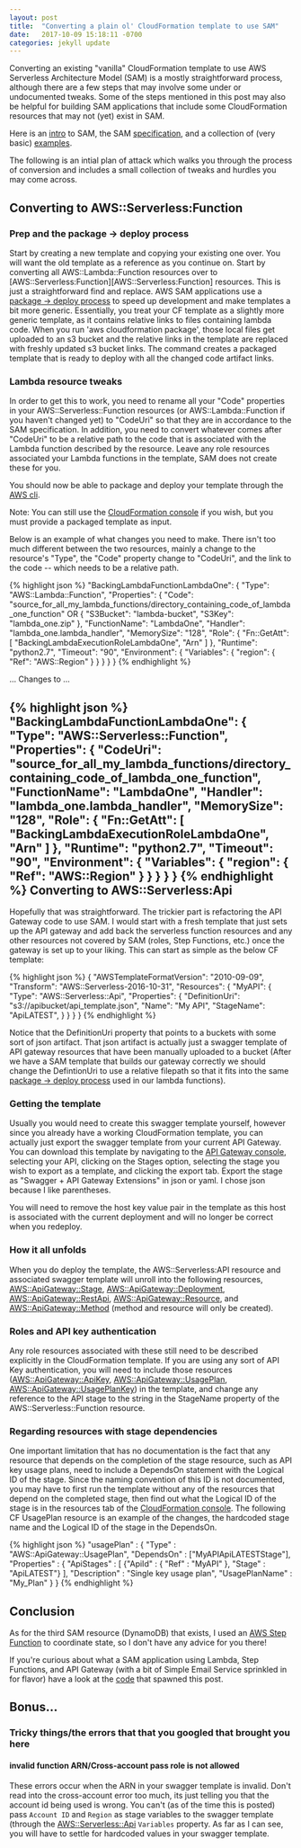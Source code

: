 ```yaml
---
layout: post
title:  "Converting a plain ol' CloudFormation template to use SAM"
date:   2017-10-09 15:18:11 -0700
categories: jekyll update
---
```

Converting an existing "vanilla" CloudFormation template to use AWS Serverless Architecture Model (SAM) is a mostly straightforward process, although there are a few steps that may involve some under or undocumented tweaks. Some of the steps mentioned in this post may also be helpful for building SAM applications that include some CloudFormation resources that may not (yet) exist in SAM.

Here is an [intro][intro] to SAM, the SAM [specification][specification], and a collection of (very basic) [examples][examples].

The following is an intial plan of attack which walks you through the process of conversion and includes a small collection of tweaks and hurdles you may come across. 

Converting to AWS::Serverless:Function
--------------------------------------
### Prep and the package -> deploy process
Start by creating a new template and copying your existing one over. You will want the old template as a reference as you continue on. Start by converting all AWS::Lambda::Function resources over to [AWS::Serverless:Function][AWS::Serverless:Function] resources. This is just a straightforward find and replace. AWS SAM applications use a [package -> deploy process][package -> deploy process] to speed up development and make templates a bit more generic. Essentially, you treat your CF template as a slightly more generic template, as it contains relative links to files containing lambda code. When you run 'aws cloudformation package', those local files get uploaded to an s3 bucket and the relative links in the template are replaced with freshly updated s3 bucket links. The command creates a packaged template that is ready to deploy with all the changed code artifact links.

### Lambda resource tweaks
In order to get this to work, you need to rename all your "Code" properties in your AWS::Serverless::Function resources (or AWS::Lambda::Function if you haven't changed yet) to "CodeUri" so that they are in accordance to the SAM specification. In addition, you need to convert whatever comes after "CodeUri" to be a relative path to the code that is associated with the Lambda function described by the resource. Leave any role resources associated your Lambda functions in the template, SAM does not create these for you. 

You should now be able to package and deploy your template through the [AWS cli][AWS cli]. 

Note: You can still use the [CloudFormation console][CloudFormation console] if you wish, but you must provide a packaged template as input.

Below is an example of what changes you need to make. There isn't too much different between the two resources, mainly a change to the resource's "Type", the "Code" property change to "CodeUri", and the link to the code -- which needs to be a relative path.

{% highlight json %}
"BackingLambdaFunctionLambdaOne": {
	"Type": "AWS::Lambda::Function",
	"Properties": {
	    "Code": "source_for_all_my_lambda_functions/directory_containing_code_of_lambda_one_function" 
	    OR { "S3Bucket": "lambda-bucket", "S3Key": "lambda_one.zip" },
	    "FunctionName": "LambdaOne",
	    "Handler": "lambda_one.lambda_handler",
	    "MemorySize": "128",
	    "Role": { "Fn::GetAtt": [ "BackingLambdaExecutionRoleLambdaOne", "Arn" ] },
	    "Runtime": "python2.7",
	    "Timeout": "90",
	    "Environment": {
	        "Variables": {
	            "region": { "Ref": "AWS::Region" }
	        }
	    }
	}
}
{% endhighlight %}

... Changes to ...

{% highlight json %}
"BackingLambdaFunctionLambdaOne": {
	"Type": "AWS::Serverless::Function",
	"Properties": {
	    "CodeUri": "source_for_all_my_lambda_functions/directory_containing_code_of_lambda_one_function",
	    "FunctionName": "LambdaOne",
	    "Handler": "lambda_one.lambda_handler",
	    "MemorySize": "128",
	    "Role": { "Fn::GetAtt": [ "BackingLambdaExecutionRoleLambdaOne", "Arn" ] },
	    "Runtime": "python2.7",
	    "Timeout": "90",
	    "Environment": {
	        "Variables": {
	            "region": { "Ref": "AWS::Region" }
	        }
	    }
	}
}
{% endhighlight %}
Converting to AWS::Serverless:Api
---------------------------------
Hopefully that was straightforward. The trickier part is refactoring the API Gateway code to use SAM. I would start with a fresh template that just sets up the API gateway and add back the serverless function resources and any other resources not covered by SAM (roles, Step Functions, etc.) once the gateway is set up to your liking. This can start as simple as the below CF template:

{% highlight json %}
{
	"AWSTemplateFormatVersion": "2010-09-09",
	"Transform": "AWS::Serverless-2016-10-31",
	"Resources": {
	    "MyAPI": {
	        "Type": "AWS::Serverless::Api",
	        "Properties": {
	            "DefinitionUri": "s3://apibucket/api_template.json",
	            "Name": "My API",
	            "StageName": "ApiLATEST",
	        }
	    }
	}
}
{% endhighlight %}

Notice that the DefinitionUri property that points to a buckets with some sort of json artifact. That json artifact is actually just a swagger template of API gateway resources that have been manually uploaded to a bucket (After we have a SAM template that builds our gateway correctly we should change the DefintionUri to use a relative filepath so that it fits into the same [package -> deploy process][package -> deploy process] used in our lambda functions). 

### Getting the template
Usually you would need to create this swagger template yourself, however since you already have a working CloudFormation template, you can actually just export the swagger template from your current API Gateway. You can download this template by navigating to the [API Gateway console][API Gateway console], selecting your API, clicking on the Stages option, selecting the stage you wish to export as a template, and clicking the export tab. Export the stage as "Swagger + API Gateway Extensions" in json or yaml. I chose json because I like parentheses.

You will need to remove the host key value pair in the template as this host is associated with the current deployment and will no longer be correct when you redeploy. 

### How it all unfolds
When you do deploy the template, the AWS::Serverless:API resource and associated swagger template will unroll into the following resources, [AWS::ApiGateway::Stage][AWS::ApiGateway::Stage], [AWS::ApiGateway::Deployment][AWS::ApiGateway::Deployment], [AWS::ApiGateway::RestApi][AWS::ApiGateway::RestApi], [AWS::ApiGateway::Resource][AWS::ApiGateway::Resource], and [AWS::ApiGateway::Method][AWS::ApiGateway::Method] (method and resource will only be created). 

### Roles and API key authentication
Any role resources associated with these still need to be described explicitly in the CloudFormation template. If you are using any sort of API Key authentication, you will need to include those resources ([AWS::ApiGateway::ApiKey][AWS::ApiGateway::ApiKey], [AWS::ApiGateway::UsagePlan][AWS::ApiGateway::UsagePlan], [AWS::ApiGateway::UsagePlanKey][AWS::ApiGateway::UsagePlanKey]) in the template, and change any reference to the API stage to the string in the StageName property of the AWS::Serverless::Function resource. 

### Regarding resources with stage dependencies
One important limitation that has no documentation is the fact that any resource that depends on the completion of the stage resource, such as API key usage plans, need to include a DependsOn statement with the Logical ID of the stage. Since the naming convention of this ID is not documented, you may have to first run the template without any of the resources that depend on the completed stage, then find out what the Logical ID of the stage is in the resources tab of the [CloudFormation console][CloudFormation console]. The following CF UsagePlan resource is an example of the changes, the hardcoded stage name and the Logical ID of the stage in the DependsOn.


{% highlight json %}
"usagePlan" : {
    "Type" : "AWS::ApiGateway::UsagePlan",
    "DependsOn" : ["MyAPIApiLATESTStage"],
    "Properties" : {
        "ApiStages" : [ {"ApiId" : { "Ref" : "MyAPI" }, "Stage" : "ApiLATEST"} ],
        "Description" : "Single key usage plan",
        "UsagePlanName" : "My_Plan"
    }
}
{% endhighlight %}

Conclusion
----------

As for the third SAM resource (DynamoDB) that exists, I used an [AWS Step Function][AWS Step Function] to coordinate state, so I don't have any advice for you there!

If you're curious about what a SAM application using Lambda, Step Functions, and API Gateway (with a bit of Simple Email Service sprinkled in for flavor) have a look at the [code][AR code] that spawned this post.

Bonus...
--------

### Tricky things/the errors that that you googled that brought you here

#### invalid function ARN/Cross-account pass role is not allowed
These errors occur when the ARN in your swagger template is invalid. Don't read into the cross-account error too much, its just telling you that the account id being used is wrong. You can't (as of the time this is posted) pass `Account ID` and `Region` as stage variables to the swagger template (through the [AWS::Serverless::Api][AWS::Serverless::Api] `Variables` property. As far as I can see, you will have to settle for hardcoded values in your swagger template. 


[intro]: https://github.com/awslabs/serverless-application-model
[specification]: https://github.com/awslabs/serverless-application-model/blob/master/versions/2016-10-31.md
[examples]: https://github.com/awslabs/serverless-application-model/tree/master/examples/2016-10-31
[AWS::Serverless::Api]: https://github.com/awslabs/serverless-application-model/blob/master/versions/2016-10-31.md#awsserverlessapi
[AWS Step Function]: https://aws.amazon.com/step-functions/
[AWS::ApiGateway::Stage]: http://docs.aws.amazon.com/AWSCloudFormation/latest/UserGuide/aws-resource-apigateway-stage.html
[AWS::ApiGateway::Deployment]: http://docs.aws.amazon.com/AWSCloudFormation/latest/UserGuide/aws-resource-apigateway-deployment.html
[AWS::ApiGateway::RestApi]: http://docs.aws.amazon.com/AWSCloudFormation/latest/UserGuide/aws-resource-apigateway-restapi.html
[AWS::ApiGateway::Resource]: http://docs.aws.amazon.com/AWSCloudFormation/latest/UserGuide/aws-resource-apigateway-resource.html
[AWS::ApiGateway::Method]: http://docs.aws.amazon.com/AWSCloudFormation/latest/UserGuide/aws-resource-apigateway-method.html
[AWS::ApiGateway::UsagePlan]: http://docs.aws.amazon.com/AWSCloudFormation/latest/UserGuide/aws-resource-apigateway-usageplan.html
[AWS::ApiGateway::UsagePlanKey]: http://docs.aws.amazon.com/AWSCloudFormation/latest/UserGuide/aws-resource-apigateway-usageplankey.html
[AWS::ApiGateway::ApiKey]: http://docs.aws.amazon.com/AWSCloudFormation/latest/UserGuide/aws-resource-apigateway-apikey.html
[package -> deploy process]: http://docs.aws.amazon.com/lambda/latest/dg/serverless-deploy-wt.html#serverless-deploy
[API Gateway console]: https://aws.amazon.com/api-gateway/
[CloudFormation console]: https://console.aws.amazon.com/cloudformation/
[AWS cli]: https://aws.amazon.com/cli/
[AR code]: https://github.com/splunk/splunk-aws-adaptive-response
